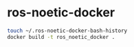 # ros-noetic-docker

```bash
touch ~/.ros-noetic-docker-bash-history
docker build -t ros_noetic_docker .
```